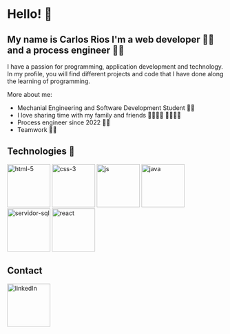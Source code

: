 # Hello! 👋
## My name is Carlos Rios I'm a web developer 👨‍💻 and a process engineer 👨‍🔬

I have a passion for programming, application development and technology. In my profile, you will find different projects and code that I have done along the learning of programming.

More about me:

* Mechanial Engineering and Software Development Student 👨‍🎓
* I love sharing time with my family and friends 👨‍👩‍👧‍👦 👨‍👩‍👧‍👦
* Process engineer since 2022 🧑‍🔬
* Teamwork 🧑‍🤝‍

## Technologies 💎

<!-- ![html-5 |10](https://user-images.githubusercontent.com/87234948/211095877-d20806e1-c8b6-4c35-88a9-4d36e55a0971.png)
![css-3](https://user-images.githubusercontent.com/87234948/211096263-55613634-7f07-4301-b948-ccb04b27d354.png)
![js](https://user-images.githubusercontent.com/87234948/211096274-075aafed-dc24-40e2-b5ba-9dce2be544d4.png)
![java](https://user-images.githubusercontent.com/87234948/211096285-8bccd093-f53d-4fd3-9676-409ab3301baa.png)
![servidor-sql](https://user-images.githubusercontent.com/87234948/211096302-261e5846-e0a3-4383-b674-d85827b83bc9.png)
![react](https://user-images.githubusercontent.com/87234948/211096314-62bfe43c-22ca-4850-a325-9d26f7773ec3.png)
-->


<img src="https://user-images.githubusercontent.com/87234948/211095877-d20806e1-c8b6-4c35-88a9-4d36e55a0971.png" alt="html-5" width="100"/> <img src="https://user-images.githubusercontent.com/87234948/211096263-55613634-7f07-4301-b948-ccb04b27d354.png" alt="css-3" width="100"/> <img src="https://user-images.githubusercontent.com/87234948/211096274-075aafed-dc24-40e2-b5ba-9dce2be544d4.png" alt="js" width="100"/> <img src="https://user-images.githubusercontent.com/87234948/211096285-8bccd093-f53d-4fd3-9676-409ab3301baa.png" alt="java" width="100"/> <img src="https://user-images.githubusercontent.com/87234948/211096302-261e5846-e0a3-4383-b674-d85827b83bc9.png" alt="servidor-sql" width="100"/> <img src="https://user-images.githubusercontent.com/87234948/211096314-62bfe43c-22ca-4850-a325-9d26f7773ec3.png" alt="react" width="100"/>

## Contact

[<img src="https://user-images.githubusercontent.com/87234948/211101267-5d3d4858-1f8a-4582-86d9-0e23b6a51c61.png" alt="linkedIn" width="100"/>](https://www.linkedin.com/in/carlos-arturo-bermudez-rios/)

<!--
**Cearjeyou/Cearjeyou** is a ✨ _special_ ✨ repository because its `README.md` (this file) appears on your GitHub profile.

Here are some ideas to get you started:

- 🔭 I’m currently working on ...
- 🌱 I’m currently learning ...
- 👯 I’m looking to collaborate on ...
- 🤔 I’m looking for help with ...
- 💬 Ask me about ...
- 📫 How to reach me: ...
- 😄 Pronouns: ...
- ⚡ Fun fact: ...
-->
